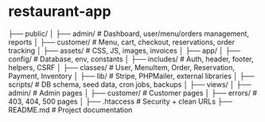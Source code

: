 # restaurant-app

├── public/
│   ├── admin/        # Dashboard, user/menu/orders management, reports
│   ├── customer/     # Menu, cart, checkout, reservations, order tracking
│   ├── assets/       # CSS, JS, images, invoices
│
├── app/
│   ├── config/       # Database, env, constants
│   ├── includes/     # Auth, header, footer, helpers, CSRF
│   ├── classes/      # User, MenuItem, Order, Reservation, Payment, Inventory
│   ├── lib/          # Stripe, PHPMailer, external libraries
│   ├── scripts/      # DB schema, seed data, cron jobs, backups
│
├── views/
│   ├── admin/        # Admin pages
│   ├── customer/     # Customer pages
│   ├── errors/       # 403, 404, 500 pages
│
├── .htaccess         # Security + clean URLs
├── README.md         # Project documentation